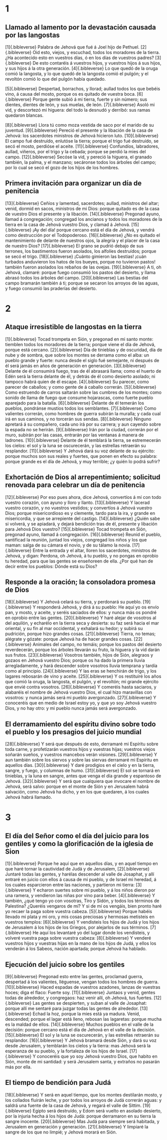 # 1 
## Llamado al lamento por la devastación causada por las langostas
[1]{.bibleverse} Palabra de Jehová que fué á Joel hijo de Pethuel. [2]{.bibleverse} Oid esto, viejos, y escuchad, todos los moradores de la tierra. ¿Ha acontecido esto en vuestros días, ó en los días de vuestros padres? [3]{.bibleverse} De esto contaréis á vuestros hijos, y vuestros hijos á sus hijos, y sus hijos á la otra generación. [4]{.bibleverse} Lo que quedó de la oruga comió la langosta, y lo que quedó de la langosta comió el pulgón; y el revoltón comió lo que del pulgón había quedado.

[5]{.bibleverse} Despertad, borrachos, y llorad; aullad todos los que bebéis vino, á causa del mosto, porque os es quitado de vuestra boca. [6]{.bibleverse} Porque gente subió á mi tierra, fuerte y sin número; sus dientes, dientes de león, y sus muelas, de león. [7]{.bibleverse} Asoló mi vid, y descortezó mi higuera: del todo la desnudó y derribó: sus ramas quedaron blancas.

[8]{.bibleverse} Llora tú como moza vestida de saco por el marido de su juventud. [9]{.bibleverse} Pereció el presente y la libación de la casa de Jehová: los sacerdotes ministros de Jehová hicieron luto. [10]{.bibleverse} El campo fué destruído, enlutóse la tierra; porque el trigo fué destruído, se secó el mosto, perdióse el aceite. [11]{.bibleverse} Confundíos, labradores, aullad, viñeros, por el trigo y la cebada; porque se perdió la mies del campo. [12]{.bibleverse} Secóse la vid, y pereció la higuera, el granado también, la palma, y el manzano; secáronse todos los árboles del campo; por lo cual se secó el gozo de los hijos de los hombres.

## Primera invitación para organizar un día de penitencia
[13]{.bibleverse} Ceñíos y lamentad, sacerdotes; aullad, ministros del altar; venid, dormid en sacos, ministros de mi Dios: porque quitado es de la casa de vuestro Dios el presente y la libación. [14]{.bibleverse} Pregonad ayuno, llamad á congregación; congregad los ancianos y todos los moradores de la tierra en la casa de Jehová vuestro Dios, y clamad á Jehová. [15]{.bibleverse} ¡Ay del día! porque cercano está el día de Jehová, y vendrá como destrucción por el Todopoderoso. [16]{.bibleverse} ¿No es quitado el mantenimiento de delante de nuestros ojos, la alegría y el placer de la casa de nuestro Dios? [17]{.bibleverse} El grano se pudrió debajo de sus terrones, los bastimentos fueron asolados, los alfolíes destruídos; porque se secó el trigo. [18]{.bibleverse} ¡Cuánto gimieron las bestias! ¡cuán turbados anduvieron los hatos de los bueyes, porque no tuvieron pastos! también fueron asolados los rebaños de las ovejas. [19]{.bibleverse} A ti, oh Jehová, clamaré: porque fuego consumió los pastos del desierto, y llama abrasó todos los árboles del campo. [20]{.bibleverse} Las bestias del campo bramarán también á ti; porque se secaron los arroyos de las aguas, y fuego consumió las praderías del desierto. 

# 2 
## Ataque irresistible de langostas en la tierra
[1]{.bibleverse} Tocad trompeta en Sión, y pregonad en mi santo monte: tiemblen todos los moradores de la tierra; porque viene el día de Jehová, porque está cercano. [2]{.bibleverse} Día de tinieblas y de oscuridad, día de nube y de sombra, que sobre los montes se derrama como el alba: un pueblo grande y fuerte: nunca desde el siglo fué semejante, ni después de él será jamás en años de generación en generación. [3]{.bibleverse} Delante de él consumirá fuego, tras de él abrasará llama; como el huerto de Edén será la tierra delante de él, y detrás de él como desierto asolado; ni tampoco habrá quien de él escape. [4]{.bibleverse} Su parecer, como parecer de caballos; y como gente de á caballo correrán. [5]{.bibleverse} Como estruendo de carros saltarán sobre las cumbres de los montes; como sonido de llama de fuego que consume hojarascas, como fuerte pueblo aparejado para la batalla. [6]{.bibleverse} Delante de él temerán los pueblos, pondránse mustios todos los semblantes. [7]{.bibleverse} Como valientes correrán, como hombres de guerra subirán la muralla; y cada cual irá en sus caminos, y no torcerán sus sendas. [8]{.bibleverse} Ninguno apretará á su compañero, cada uno irá por su carrera; y aun cayendo sobre la espada no se herirán. [9]{.bibleverse} Irán por la ciudad, correrán por el muro, subirán por las casas, entrarán por las ventanas á manera de ladrones. [10]{.bibleverse} Delante de él temblará la tierra, se estremecerán los cielos: el sol y la luna se oscurecerán, y las estrellas retraerán su resplandor. [11]{.bibleverse} Y Jehová dará su voz delante de su ejército: porque muchos son sus reales y fuertes, que ponen en efecto su palabra: porque grande es el día de Jehová, y muy terrible; ¿y quién lo podrá sufrir?

## Exhortación de Dios al arrepentimiento; solicitud renovada para celebrar un día de penitencia
[12]{.bibleverse} Por eso pues ahora, dice Jehová, convertíos á mí con todo vuestro corazón, con ayuno y lloro y llanto. [13]{.bibleverse} Y lacerad vuestro corazón, y no vuestros vestidos; y convertíos á Jehová vuestro Dios; porque misericordioso es y clemente, tardo para la ira, y grande en misericordia, y que se arrepiente del castigo. [14]{.bibleverse} ¿Quién sabe si volverá, y se apiadará, y dejará bendición tras de él, presente y libación para Jehová Dios vuestro? [15]{.bibleverse} Tocad trompeta en Sión, pregonad ayuno, llamad á congregación. [16]{.bibleverse} Reunid el pueblo, santificad la reunión, juntad los viejos, congregad los niños y los que maman: salga de su cámara el novio, y de su tálamo la novia. [17]{.bibleverse} Entre la entrada y el altar, lloren los sacerdotes, ministros de Jehová, y digan: Perdona, oh Jehová, á tu pueblo, y no pongas en oprobio tu heredad, para que las gentes se enseñoreen de ella. ¿Por qué han de decir entre los pueblos: Dónde está su Dios?

## Responde a la oración; la consoladora promesa de Dios
[18]{.bibleverse} Y Jehová celará su tierra, y perdonará su pueblo. [19]{.bibleverse} Y responderá Jehová, y dirá á su pueblo: He aquí yo os envío pan, y mosto, y aceite, y seréis saciados de ellos: y nunca más os pondré en oprobio entre las gentes. [20]{.bibleverse} Y haré alejar de vosotros al del aquilón, y echarélo en la tierra seca y desierta: su faz será hacia el mar oriental, y su fin al mar occidental, y exhalará su hedor; y subirá su pudrición, porque hizo grandes cosas. [21]{.bibleverse} Tierra, no temas; alégrate y gózate: porque Jehová ha de hacer grandes cosas. [22]{.bibleverse} Animales del campo, no temáis; porque los pastos del desierto reverdecerán, porque los árboles llevarán su fruto, la higuera y la vid darán sus frutos. [23]{.bibleverse} Vosotros también, hijos de Sión, alegraos y gozaos en Jehová vuestro Dios; porque os ha dado la primera lluvia arregladamente, y hará descender sobre vosotros lluvia temprana y tardía como al principio. [24]{.bibleverse} Y las eras se henchirán de trigo, y los lagares rebosarán de vino y aceite. [25]{.bibleverse} Y os restituiré los años que comió la oruga, la langosta, el pulgón, y el revoltón; mi grande ejército que envié contra vosotros. [26]{.bibleverse} Y comeréis hasta saciaros, y alabaréis el nombre de Jehová vuestro Dios, el cual hizo maravillas con vosotros: y nunca jamás será mi pueblo avergonzado. [27]{.bibleverse} Y conoceréis que en medio de Israel estoy yo, y que yo soy Jehová vuestro Dios, y no hay otro: y mi pueblo nunca jamás será avergonzado.

## El derramamiento del espíritu divino sobre todo el pueblo y los presagios del juicio mundial
[28]{.bibleverse} Y será que después de esto, derramaré mi Espíritu sobre toda carne, y profetizarán vuestros hijos y vuestras hijas; vuestros viejos soñarán sueños, y vuestros mancebos verán visiones. [29]{.bibleverse} Y aun también sobre los siervos y sobre las siervas derramaré mi Espíritu en aquellos días. [30]{.bibleverse} Y daré prodigios en el cielo y en la tierra, sangre, y fuego, y columnas de humo. [31]{.bibleverse} El sol se tornará en tinieblas, y la luna en sangre, antes que venga el día grande y espantoso de Jehová. [32]{.bibleverse} Y será que cualquiera que invocare el nombre de Jehová, será salvo: porque en el monte de Sión y en Jerusalem habrá salvación, como Jehová ha dicho, y en los que quedaren, á los cuales Jehová habrá llamado. 

# 3 
## El día del Señor como el día del juicio para los gentiles y como la glorificación de la iglesia de Sion
[1]{.bibleverse} Porque he aquí que en aquellos días, y en aquel tiempo en que haré tornar la cautividad de Judá y de Jerusalem, [2]{.bibleverse} Juntaré todas las gentes, y harélas descender al valle de Josaphat, y allí entraré en juicio con ellos á causa de mi pueblo, y de Israel mi heredad, á los cuales esparcieron entre las naciones, y partieron mi tierra: [3]{.bibleverse} Y echaron suertes sobre mi pueblo, y á los niños dieron por una ramera, y vendieron las niñas por vino para beber. [4]{.bibleverse} Y también, ¿qué tengo yo con vosotras, Tiro y Sidón, y todos los términos de Palestina? ¿Queréis vengaros de mí? Y si de mí os vengáis, bien pronto haré yo recaer la paga sobre vuestra cabeza. [5]{.bibleverse} Porque habéis llevado mi plata y mi oro, y mis cosas preciosas y hermosas metisteis en vuestros templos: [6]{.bibleverse} Y vendisteis los hijos de Judá y los hijos de Jerusalem á los hijos de los Griegos, por alejarlos de sus términos. [7]{.bibleverse} He aquí los levantaré yo del lugar donde los vendisteis, y volveré vuestra paga sobre vuestra cabeza: [8]{.bibleverse} Y venderé vuestros hijos y vuestras hijas en la mano de los hijos de Judá, y ellos los venderán á los Sabeos, nación apartada; porque Jehová ha hablado.

## Ejecución del juicio sobre los gentiles
[9]{.bibleverse} Pregonad esto entre las gentes, proclamad guerra, despertad á los valientes, lléguense, vengan todos los hombres de guerra. [10]{.bibleverse} Haced espadas de vuestros azadones, lanzas de vuestras hoces; diga el flaco: Fuerte soy. [11]{.bibleverse} Juntaos y venid, gentes todas de alrededor, y congregaos: haz venir allí, oh Jehová, tus fuertes. [12]{.bibleverse} Las gentes se despierten, y suban al valle de Josaphat: porque allí me sentaré para juzgar todas las gentes de alrededor. [13]{.bibleverse} Echad la hoz, porque la mies está ya madura. Venid, descended; porque el lagar está lleno, rebosan las lagaretas: porque mucha es la maldad de ellos. [14]{.bibleverse} Muchos pueblos en el valle de la decisión: porque cercano está el día de Jehová en el valle de la decisión. [15]{.bibleverse} El sol y la luna se oscurecerán, y las estrellas retraerán su resplandor. [16]{.bibleverse} Y Jehová bramará desde Sión, y dará su voz desde Jerusalem, y temblarán los cielos y la tierra: mas Jehová será la esperanza de su pueblo, y la fortaleza de los hijos de Israel. [17]{.bibleverse} Y conoceréis que yo soy Jehová vuestro Dios, que habito en Sión, monte de mi santidad: y será Jerusalem santa, y extraños no pasarán más por ella.

## El tiempo de bendición para Judá
[18]{.bibleverse} Y será en aquel tiempo, que los montes destilarán mosto, y los collados fluirán leche, y por todos los arroyos de Judá correrán aguas: y saldrá una fuente de la casa de Jehová, y regará el valle de Sittim. [19]{.bibleverse} Egipto será destruído, y Edom será vuelto en asolado desierto, por la injuria hecha á los hijos de Judá: porque derramaron en su tierra la sangre inocente. [20]{.bibleverse} Mas Judá para siempre será habitada, y Jerusalem en generación y generación. [21]{.bibleverse} Y limpiaré la sangre de los que no limpié; y Jehová morará en Sión. 